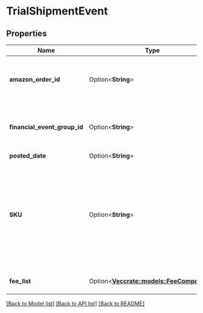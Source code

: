 # TrialShipmentEvent

## Properties

Name | Type | Description | Notes
------------ | ------------- | ------------- | -------------
**amazon_order_id** | Option<**String**> | An Amazon-defined identifier for an order. | [optional]
**financial_event_group_id** | Option<**String**> | The identifier of the financial event group. | [optional]
**posted_date** | Option<**String**> |  | [optional]
**SKU** | Option<**String**> | The seller SKU of the item. The seller SKU is qualified by the seller's seller ID, which is included with every call to the Selling Partner API. | [optional]
**fee_list** | Option<[**Vec<crate::models::FeeComponent>**](FeeComponent.md)> | A list of fee component information. | [optional]

[[Back to Model list]](../README.md#documentation-for-models) [[Back to API list]](../README.md#documentation-for-api-endpoints) [[Back to README]](../README.md)


